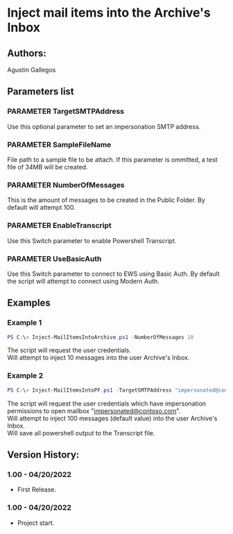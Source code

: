 ﻿# Inject mail items into the Archive's Inbox

## Authors:  
Agustin Gallegos  

## Parameters list  

### PARAMETER TargetSMTPAddress  
Use this optional parameter to set an impersonation SMTP address.  
    
### PARAMETER SampleFileName  
File path to a sample file to be attach. If this parameter is ommitted, a test file of 34MB will be created.  

### PARAMETER NumberOfMessages  
This is the amount of messages to be created in the Public Folder. By default will attempt 100.
    
### PARAMETER EnableTranscript  
Use this Switch parameter to enable Powershell Transcript.  

### PARAMETER UseBasicAuth  
Use this Switch parameter to connect to EWS using Basic Auth. By default the script will attempt to connect using Modern Auth.  


## Examples  
### Example 1  
```powershell
PS C:\> Inject-MailItemsIntoArchive.ps1 -NumberOfMessages 10
```
The script will request the user credentials.  
Will attempt to inject 10 messages into the user Archive's Inbox.  

### Example 2  
```powershell
PS C:\> Inject-MailItemsIntoPF.ps1 -TargetSMTPAddress "impersonated@contoso.com" -EnableTranscript -UseBasicAuth
```
The script will request the user credentials which have impersonation permissions to open mailbox "impersonated@contoso.com".  
Will attempt to inject 100 messages (default value) into the user Archive's Inbox.  
Will save all powershell output to the Transcript file.  


## Version History:  
### 1.00 - 04/20/2022
 - First Release.
### 1.00 - 04/20/2022
 - Project start.